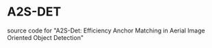 # A2S-DET
source code for "A2S-Det: Efficiency Anchor Matching in Aerial Image Oriented Object Detection"
